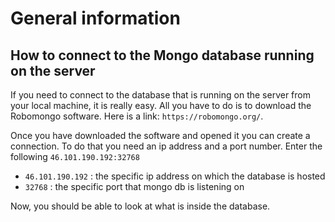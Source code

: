 # General information

## How to connect to the Mongo database running on the server
If you need to connect to the database that is running on the server from your local machine, it is really easy. All you have to do is to download the Robomongo software. Here is a link: `https://robomongo.org/`.

Once you have downloaded the software and opened it you can create a connection. To do that you need an ip address and a port number. Enter the following `46.101.190.192:32768`

- `46.101.190.192` : the specific ip address on which the database is hosted
- `32768` : the specific port that mongo db is listening on

Now, you should be able to look at what is inside the database. 

